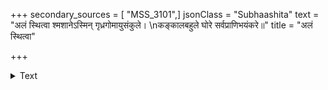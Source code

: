 +++
secondary_sources = [ "MSS_3101",]
jsonClass = "Subhaashita"
text = "अलं स्थित्वा श्मशानेऽस्मिन् गृध्रगोमायुसंकुले।  \nकङ्कालबहुले घोरे सर्वप्राणिभयंकरे॥"
title = "अलं स्थित्वा"

+++

<details><summary>Text</summary>

अलं स्थित्वा श्मशानेऽस्मिन् गृध्रगोमायुसंकुले।  
कङ्कालबहुले घोरे सर्वप्राणिभयंकरे॥
</details>
